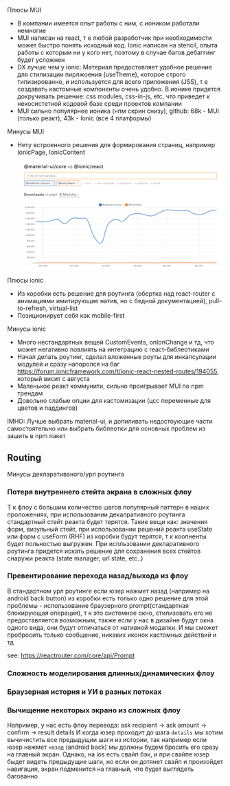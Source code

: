 
Плюсы MUI

- В компании имеется опыт работы с ним, с иоником работали немногие
- MUI написан на react, т е любой разработчик при необходимости может быстро понять исходный код. Ionic написан на stencil, опыта работы с которым ни у кого нет, поэтому в случае багов дебаггинг будет усложнен
- DX лучше чем у ionic: Материал предостовляет удобное решение для стилизации пирлжоения (useTheme), которое строго типизированно, и используется для всего приложения (JSS), т е создавать кастомные компоненты очень удобно. В ионике придется докручивать решение: css modules, css-in-js, etc, что приведет к некосистетной кодовой базе среди проектов компании
- MUI сильно популярнее ионика (нпм скрин снизу), github: 68k - MUI (только реакт), 43k - Ionic (все 4 платформы)

Минусы MUI
- Нету встроенного решения для формирования страниц, например IonicPage, IonicContent

  ![Npm Trends](./images/npm-trends.png)


Плюсы ionic

- Из коробки есть решение для роутинга (обертка над react-router с анимациями имитирующие натив, но с бедной документацией), pull-to-refresh, virtual-list
- Позиционирует себя как mobile-first


Минусы ionic

- Много нестандартных вещей CustomEvents, onIonChange и тд, что может негативно повлиять на интеграцию с react-библеотиками
- Начал делать роутинг, сделал вложенные роуты для инкапсулации модулей и сразу напоролся на баг https://forum.ionicframework.com/t/ionic-react-nested-routes/194055, который висит с августа
- Маленькое реакт коммунити, сильно проигрывает MUI по npm трендам
- Довольно слабые опции для кастомизации (цсс переменные для цветов и паддингов)

IMHO: Лучше выбрать material-ui, и допиливать недостоующие части самостоятельно или выбрать библеотки для основных проблем из зашить в npm пакет


## Routing

Минусы декларативаного/урл роутинга

### Потеря внутреннего стейта экрана в сложных флоу

Т к флоу с большим количество шагов популярный паттерн в наших проложениях, при использовании декалративного роутинга стандартный стейт реакта будет терятся.
Такие вещи как: значения форм, визульный стейт, при использовании решений реакта useState или форм с useForm (RHF) из коробки будут терятся, т к коопненты будет польностью выгружен. При испльзовании декларативного роутинга придется искать решение для сохранения всех стейтов снаружи реакта (state manager, url state, etc..)

### Превентирование перехода назад/выхода из флоу

В стандартном урл роутинге если юзер нажмет назад (например на android back button) из коробки есть только одно решение для этой проблемы - использование браузерного prompt(стандартная блокирующая операция), т к это системное окно, стилизовать его не предоставляется возможным, также если у нас в дизайне будут окна одного вида, они будут отличаться от нативной модалки. И мы сможет пробросить только сообщение, никаких иконок кастомных действий и тд

see: https://reactrouter.com/core/api/Prompt

### Сложность моделирования длинных/динамических флоу

### Браузерная история и УИ в разных потоках

### Вычищение некоторых экрано из сложных флоу

Например, у нас есть флоу перевода: ask recipient -> ask amount -> confirm -> result details
И когда юзер проходит до шага `details` мы хотим вычичистить все предыдущии шаги из истории, так например если юзер нажмет `назад` (android back) мы должны будем бросить его сразу на главный экран. Однако, на ios есть свайп бэк, и при свайпе юзер быдет видеть предыдущие шаги, но если он дотянет свайп и произойдет навигация, экран подменится на главный, что будет выглядеть багованно
